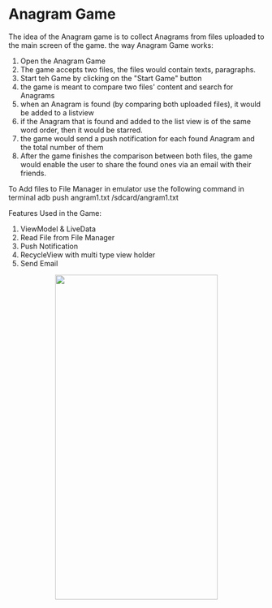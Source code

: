 # Anagram Game

 
 The idea of the Anagram game is to collect Anagrams from files uploaded to the main screen of the game.
  the way Anagram Game works:
  1. Open the Anagram Game  
  2. The game accepts two files, the files would contain texts, paragraphs.  
  3. Start teh Game by clicking on the "Start Game" button
  4. the game is meant to compare two files' content and search for Anagrams
  5. when an Anagram is found (by comparing both uploaded files), it would be added to a listview
  6. if the Anagram that is found and added to the list view is of the same word order, then it would be starred.
  7. the game would send a push notification for each found Anagram and the total number of them
  8. After the game finishes the comparison between both files, the game would enable the user to share the found ones via an email with their friends.

To Add files to File Manager in emulator use the following command in terminal
adb push angram1.txt /sdcard/angram1.txt

Features Used in the Game:
1. ViewModel & LiveData
2. Read File from File Manager
3. Push Notification 
4. RecycleView with multi type view holder
5. Send Email

 <p align="center"> 
<img src="https://github.com/odainmair/anagramgame/blob/master/Angram.gif" width="320" height="640">
</p>
